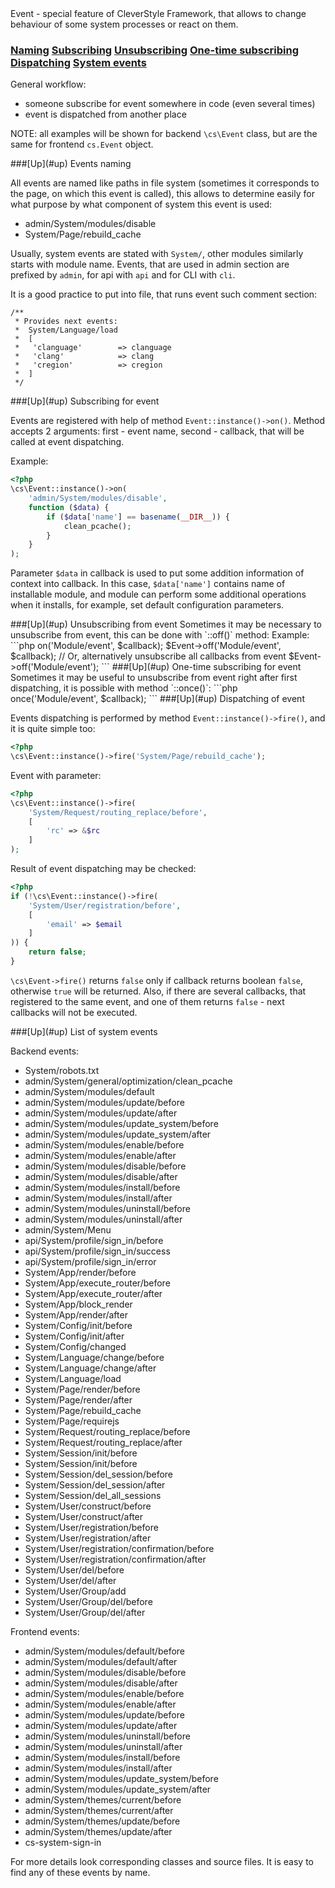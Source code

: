 <a name="up" />
Event - special feature of CleverStyle Framework, that allows to change behaviour of some system processes or react on them.

### [Naming](#naming) [Subscribing](#subscribing) [Unsubscribing](#unsubscribing) [One-time subscribing](#one-time-subscribing) [Dispatching](#dispatching) [System events](#system-events)

General workflow:
* someone subscribe for event somewhere in code (even several times)
* event is dispatched from another place

NOTE: all examples will be shown for backend `\cs\Event` class, but are the same for frontend `cs.Event` object.

<a name="naming" />
###[Up](#up) Events naming

All events are named like paths in file system (sometimes it corresponds to the page, on which this event is called), this allows to determine easily for what purpose by what component of system this event is used:

* admin/System/modules/disable
* System/Page/rebuild_cache

Usually, system events are stated with `System/`, other modules similarly starts with module name. Events, that are used in admin section are prefixed by `admin`, for api with `api` and for CLI with `cli`.

It is a good practice to put into file, that runs event such comment section:
```
/**
 * Provides next events:
 *  System/Language/load
 *  [
 *   'clanguage'        => clanguage
 *   'clang'            => clang
 *   'cregion'          => cregion
 *  ]
 */
```
<a name="subscribing" />
###[Up](#up) Subscribing for event

Events are registered with help of method `Event::instance()->on()`. Method accepts 2 arguments: first - event name, second - callback, that will be called at event dispatching.

Example:
```php
<?php
\cs\Event::instance()->on(
    'admin/System/modules/disable',
    function ($data) {
        if ($data['name'] == basename(__DIR__)) {
            clean_pcache();
        }
    }
);
```
Parameter `$data` in callback is used to put some addition information of context into callback.
In this case, `$data['name']` contains name of installable module, and module can perform some additional operations when it installs, for example, set default configuration parameters.

<a name="unsubscribing" />
###[Up](#up) Unsubscribing from event
Sometimes it may be necessary to unsubscribe from event, this can be done with `::off()` method:
Example:
```php
<?php
$callback = function () {};
$Event    = \cs\Event::instance();
$Event->on('Module/event', $callback);
$Event->off('Module/event', $callback);
// Or, alternatively unsubscribe all callbacks from event
$Event->off('Module/event');
```

<a name="one-time-subscribing" />
###[Up](#up) One-time subscribing for event
Sometimes it may be useful to unsubscribe from event right after first dispatching, it is possible with method `::once()`:
```php
<?php
\cs\Event::instance()->once('Module/event', $callback);
```

<a name="dispatching" />
###[Up](#up) Dispatching of event

Events dispatching is performed by method `Event::instance()->fire()`, and it is quite simple too:
```php
<?php
\cs\Event::instance()->fire('System/Page/rebuild_cache');
```
Event with parameter:
```php
<?php
\cs\Event::instance()->fire(
    'System/Request/routing_replace/before',
    [
        'rc' => &$rc
    ]
);
```

Result of event dispatching may be checked:
```php
<?php
if (!\cs\Event::instance()->fire(
    'System/User/registration/before',
    [
        'email' => $email
    ]
)) {
    return false;
}
```
`\cs\Event->fire()` returns `false` only if callback returns boolean `false`, otherwise `true` will be returned. Also, if there are several callbacks, that registered to the same event, and one of them returns `false` - next callbacks will not be executed.

<a name="system-events" />
###[Up](#up) List of system events

Backend events:
* System/robots.txt
* admin/System/general/optimization/clean_pcache
* admin/System/modules/default
* admin/System/modules/update/before
* admin/System/modules/update/after
* admin/System/modules/update_system/before
* admin/System/modules/update_system/after
* admin/System/modules/enable/before
* admin/System/modules/enable/after
* admin/System/modules/disable/before
* admin/System/modules/disable/after
* admin/System/modules/install/before
* admin/System/modules/install/after
* admin/System/modules/uninstall/before
* admin/System/modules/uninstall/after
* admin/System/Menu
* api/System/profile/sign_in/before
* api/System/profile/sign_in/success
* api/System/profile/sign_in/error
* System/App/render/before
* System/App/execute_router/before
* System/App/execute_router/after
* System/App/block_render
* System/App/render/after
* System/Config/init/before
* System/Config/init/after
* System/Config/changed
* System/Language/change/before
* System/Language/change/after
* System/Language/load
* System/Page/render/before
* System/Page/render/after
* System/Page/rebuild_cache
* System/Page/requirejs
* System/Request/routing_replace/before
* System/Request/routing_replace/after
* System/Session/init/before
* System/Session/init/before
* System/Session/del_session/before
* System/Session/del_session/after
* System/Session/del_all_sessions
* System/User/construct/before
* System/User/construct/after
* System/User/registration/before
* System/User/registration/after
* System/User/registration/confirmation/before
* System/User/registration/confirmation/after
* System/User/del/before
* System/User/del/after
* System/User/Group/add
* System/User/Group/del/before
* System/User/Group/del/after

Frontend events:
* admin/System/modules/default/before
* admin/System/modules/default/after
* admin/System/modules/disable/before
* admin/System/modules/disable/after
* admin/System/modules/enable/before
* admin/System/modules/enable/after
* admin/System/modules/update/before
* admin/System/modules/update/after
* admin/System/modules/uninstall/before
* admin/System/modules/uninstall/after
* admin/System/modules/install/before
* admin/System/modules/install/after
* admin/System/modules/update_system/before
* admin/System/modules/update_system/after
* admin/System/themes/current/before
* admin/System/themes/current/after
* admin/System/themes/update/before
* admin/System/themes/update/after
* cs-system-sign-in

For more details look corresponding classes and source files. It is easy to find any of these events by name.
